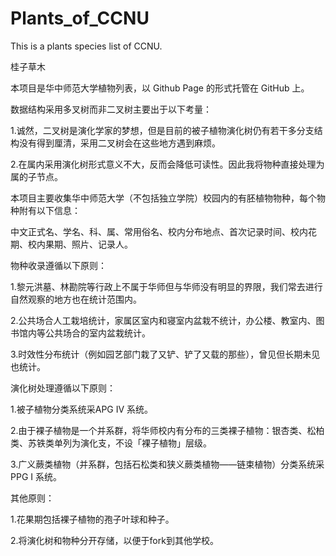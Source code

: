 # Plants_of_CCNU
This is a plants species list of CCNU.

桂子草木

本项目是华中师范大学植物列表，以 Github Page 的形式托管在 GitHub 上。

数据结构采用多叉树而非二叉树主要出于以下考量：

1.诚然，二叉树是演化学家的梦想，但是目前的被子植物演化树仍有若干多分支结构没有得到厘清，采用二叉树会在这些地方遇到麻烦。

2.在属内采用演化树形式意义不大，反而会降低可读性。因此我将物种直接处理为属的子节点。

本项目主要收集华中师范大学（不包括独立学院）校园内的有胚植物物种，每个物种附有以下信息：

中文正式名、学名、科、属、常用俗名、校内分布地点、首次记录时间、校内花期、校内果期、照片、记录人。

物种收录遵循以下原则：

1.黎元洪墓、林勘院等行政上不属于华师但与华师没有明显的界限，我们常去进行自然观察的地方也在统计范围内。

2.公共场合人工栽培统计，家属区室内和寝室内盆栽不统计，办公楼、教室内、图书馆内等公共场合的室内盆栽统计。

3.时效性分布统计（例如园艺部门栽了又铲、铲了又载的那些），曾见但长期未见也统计。

演化树处理遵循以下原则：

1.被子植物分类系统采APG IV 系统。

2.由于裸子植物是一个并系群，将华师校内有分布的三类裸子植物：银杏类、松柏类、苏铁类单列为演化支，不设「裸子植物」层级。

3.广义蕨类植物（并系群，包括石松类和狭义蕨类植物——链束植物）分类系统采PPG I 系统。

其他原则：

1.花果期包括裸子植物的孢子叶球和种子。

2.将演化树和物种分开存储，以便于fork到其他学校。
